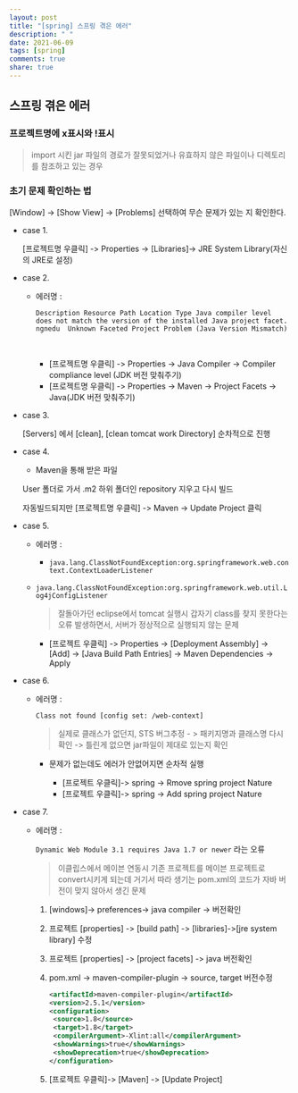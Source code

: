 ```yaml
---
layout: post
title: "[spring] 스프링 겪은 에러"
description: " "
date: 2021-06-09
tags: [spring]
comments: true
share: true
---
```


## 스프링 겪은 에러

### 프로젝트명에 x표시와 !표시

> import 시킨 jar 파일의 경로가 잘못되었거나 유효하지 않은 파일이나 디렉토리를 참조하고 있는 경우



### 초기 문제 확인하는 법

[Window] -> [Show View] -> [Problems] 선택하여 무슨 문제가 있는 지 확인한다.



* case 1.

  [프로젝트명 우클릭] -> Properties -> [Libraries]-> JRE System Library(자신의 JRE로 설정)

  

* case 2.

  * 에러명 : 

    ``Description Resource Path Location Type
    Java compiler level does not match the version of the installed Java project facet. ngnedu  Unknown Faceted Project Problem (Java Version Mismatch)``

    ​	

    - [프로젝트명 우클릭] -> Properties -> Java Compiler -> Compiler compliance level (JDK 버전 맞춰주기)
    - [프로젝트명 우클릭] -> Properties -> Maven -> Project Facets -> Java(JDK 버전 맞춰주기)
    
    

* case 3.

  [Servers] 에서 [clean], [clean tomcat work Directory] 순차적으로 진행



* case 4.

  * Maven을 통해 받은 파일

  User 폴더로 가서 .m2 하위 폴더인 repository 지우고 다시 빌드

  자동빌드되지만 [프로젝트명 우클릭] -> Maven -> Update Project 클릭

  

* case 5.

  * 에러명 :

    * ``java.lang.ClassNotFoundException:org.springframework.web.context.ContextLoaderListener``
    
  * ``java.lang.ClassNotFoundException:org.springframework.web.util.Log4jConfigListener``
    
      > 잘돌아가던 eclipse에서 tomcat 실행시 갑자기 class를 찾지 못한다는 오류 발생하면서, 서버가 정상적으로 실행되지 않는 문제
    
      
    
    - [프로젝트 우클릭] -> Properties -> [Deployment Assembly] -> [Add] -> [Java Build Path Entries] -> Maven Dependencies -> Apply
    
    

* case 6.

  * 에러명 :

    ``Class not found [config set: /web-context]``

    > 실제로 클래스가 없던지, STS 버그추정 - > 패키지명과 클래스명 다시 확인 -> 틀린게 없으면 jar파일이 제대로 있는지 확인
    
    
    
    - 문제가 없는데도 에러가 안없어지면 순차적 실행
    
      - [프로젝트 우클릭]-> spring -> Rmove spring project Nature
      - [프로젝트 우클릭]-> spring -> Add spring project Nature
    
      
  
* case 7.

  * 에러명 : 

    ``Dynamic Web Module 3.1 requires Java 1.7 or newer`` 라는 오류

    > 이클립스에서 메이븐 연동시 기존 프로젝트를 메이븐 프로젝트로 convert시키게 되는데 거기서 따라 생기는 pom.xml의 코드가 자바 버전이 맞지 않아서 생긴 문제

    

    1. [windows]-> preferences-> java compiler -> 버전확인

    2. 프로젝트 [properties] -> [build path] -> [libraries]->[jre system library] 수정

    3. 프로젝트 [properties] -> [project facets] -> java 버전확인

    4. pom.xml -> maven-compiler-plugin -> source, target 버전수정
    
       ```xml
       <artifactId>maven-compiler-plugin</artifactId>
       <version>2.5.1</version>
       <configuration>
       	<source>1.8</source>
       	<target>1.8</target>
       	<compilerArgument>-Xlint:all</compilerArgument>
       	<showWarnings>true</showWarnings>
       	<showDeprecation>true</showDeprecation>
       </configuration>
       ```
    
    5. [프로젝트 우클릭]-> [Maven] -> [Update Project]